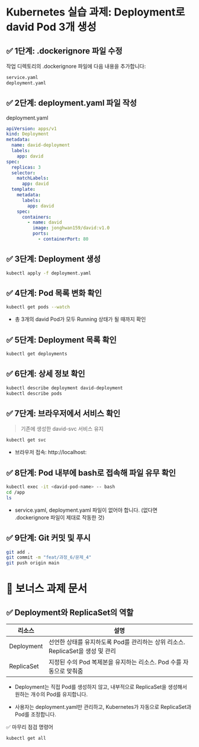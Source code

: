 # Kubernetes 실습 과제: Deployment로 david Pod 3개 생성

## ✅ 1단계: .dockerignore 파일 수정
작업 디렉토리의 .dockerignore 파일에 다음 내용을 추가합니다:
```bash
service.yaml
deployment.yaml
```

## ✅ 2단계: deployment.yaml 파일 작성
deployment.yaml
```yaml
apiVersion: apps/v1
kind: Deployment
metadata:
  name: david-deployment
  labels:
    app: david
spec:
  replicas: 3
  selector:
    matchLabels:
      app: david
  template:
    metadata:
      labels:
        app: david
    spec:
      containers:
        - name: david
          image: jonghwan159/david:v1.0
          ports:
            - containerPort: 80
```

## ✅ 3단계: Deployment 생성
```bash
kubectl apply -f deployment.yaml
```
## ✅ 4단계: Pod 목록 변화 확인
```bash
kubectl get pods --watch
```
- 총 3개의 david Pod가 모두 Running 상태가 될 때까지 확인

## ✅ 5단계: Deployment 목록 확인
```bash
kubectl get deployments
```

## ✅ 6단계: 상세 정보 확인
```bash
kubectl describe deployment david-deployment
kubectl describe pods
```

## ✅ 7단계: 브라우저에서 서비스 확인
> 기존에 생성한 david-svc 서비스 유지

```bash
kubectl get svc
```
- 브라우저 접속: http://localhost:<NodePort>

## ✅ 8단계: Pod 내부에 bash로 접속해 파일 유무 확인
```bash
kubectl exec -it <david-pod-name> -- bash
cd /app
ls
```
- service.yaml, deployment.yaml 파일이 없어야 합니다.
(없다면 .dockerignore 파일이 제대로 작동한 것)

## ✅ 9단계: Git 커밋 및 푸시
```bash
git add .
git commit -m "feat/과정_6/문제_4"
git push origin main
```
# 🎁 보너스 과제 문서

## ✅ Deployment와 ReplicaSet의 역할
| 리소스       | 설명                                                                 |
|--------------|----------------------------------------------------------------------|
| Deployment   | 선언한 상태를 유지하도록 Pod를 관리하는 상위 리소스. ReplicaSet을 생성 및 관리 |
| ReplicaSet   | 지정된 수의 Pod 복제본을 유지하는 리소스. Pod 수를 자동으로 맞춰줌           |

- Deployment는 직접 Pod를 생성하지 않고, 내부적으로 ReplicaSet을 생성해서 원하는 개수의 Pod를 유지합니다.

- 사용자는 deployment.yaml만 관리하고, Kubernetes가 자동으로 ReplicaSet과 Pod를 조정합니다.

✅ 마무리 점검 명령어

```bash
kubectl get all
```